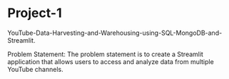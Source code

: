# Project-1
YouTube-Data-Harvesting-and-Warehousing-using-SQL-MongoDB-and-Streamlit.

Problem Statement: The problem statement is to create a Streamlit application that allows users to access and analyze data from multiple YouTube channels.
